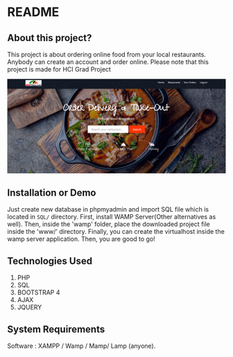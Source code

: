 # README

## About this project?

This project is about ordering online food from your local restaurants. Anybody can create an account and order online.  Please note that this project is made for HCI Grad Project

![Front view](.gitbook/assets/1.png)

## Installation or Demo

Just create new database in phpmyadmin and import SQL file which is located in `SQL/` directory. First, install WAMP Server(Other alternatives as well). Then, inside the 'wamp' folder, place the downloaded project file inside the 'www/' directory. Finally, you can create the virtualhost inside the wamp server application. Then, you are good to go!

## Technologies Used

1. PHP
2. SQL
3. BOOTSTRAP 4
4. AJAX
5. JQUERY

## System Requirements

Software : XAMPP / Wamp / Mamp/ Lamp \(anyone\).

